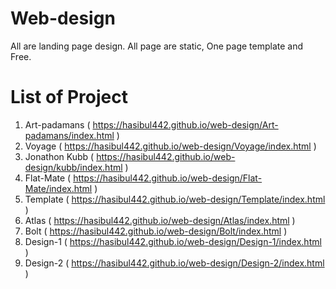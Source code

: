 # Web-design
All are landing page design. All page are static, One page template and Free.

# List of Project
  1. Art-padamans ( https://hasibul442.github.io/web-design/Art-padamans/index.html )
  2. Voyage ( https://hasibul442.github.io/web-design/Voyage/index.html )
  3. Jonathon Kubb ( https://hasibul442.github.io/web-design/kubb/index.html )
  4. Flat-Mate  ( https://hasibul442.github.io/web-design/Flat-Mate/index.html )
  5. Template  ( https://hasibul442.github.io/web-design/Template/index.html )
  6. Atlas  ( https://hasibul442.github.io/web-design/Atlas/index.html )
  7. Bolt  ( https://hasibul442.github.io/web-design/Bolt/index.html )
  8. Design-1  ( https://hasibul442.github.io/web-design/Design-1/index.html )
  9. Design-2  ( https://hasibul442.github.io/web-design/Design-2/index.html )
